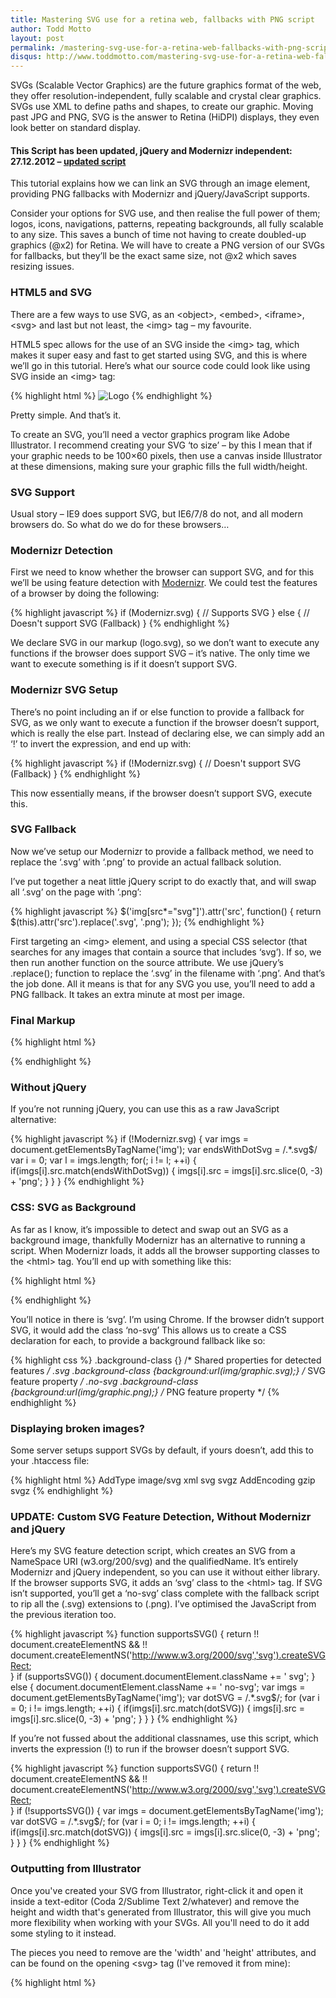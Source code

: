 ```yaml
---
title: Mastering SVG use for a retina web, fallbacks with PNG script
author: Todd Motto
layout: post
permalink: /mastering-svg-use-for-a-retina-web-fallbacks-with-png-script
disqus: http://www.toddmotto.com/mastering-svg-use-for-a-retina-web-fallbacks-with-png-script
---
```


SVGs (Scalable Vector Graphics) are the future graphics format of the web, they offer resolution-independent, fully scalable and crystal clear graphics. SVGs use XML to define paths and shapes, to create our graphic. Moving past JPG and PNG, SVG is the answer to Retina (HiDPI) displays, they even look better on standard display.

#### This Script has been updated, jQuery and Modernizr independent: 27.12.2012 – [updated script][1]

This tutorial explains how we can link an SVG through an image element, providing PNG fallbacks with Modernizr and jQuery/JavaScript supports.

 [1]: #update

Consider your options for SVG use, and then realise the full power of them; logos, icons, navigations, patterns, repeating backgrounds, all fully scalable to any size. This saves a bunch of time not having to create doubled-up graphics (@x2) for Retina. We will have to create a PNG version of our SVGs for fallbacks, but they’ll be the exact same size, not @x2 which saves resizing issues.

### HTML5 and SVG

There are a few ways to use SVG, as an &lt;object&gt;, &lt;embed&gt;, &lt;iframe&gt;, &lt;svg&gt; and last but not least, the &lt;img&gt; tag – my favourite.

HTML5 spec allows for the use of an SVG inside the &lt;img&gt; tag, which makes it super easy and fast to get started using SVG, and this is where we’ll go in this tutorial. Here’s what our source code could look like using SVG inside an &lt;img&gt; tag:

{% highlight html %}
<img src="logo.svg" alt="Logo">
{% endhighlight %}

Pretty simple. And that’s it.

To create an SVG, you’ll need a vector graphics program like Adobe Illustrator. I recommend creating your SVG ‘to size’ – by this I mean that if your graphic needs to be 100×60 pixels, then use a canvas inside Illustrator at these dimensions, making sure your graphic fills the full width/height.

### SVG Support

Usual story – IE9 does support SVG, but IE6/7/8 do not, and all modern browsers do. So what do we do for these browsers…

### Modernizr Detection

First we need to know whether the browser can support SVG, and for this we’ll be using feature detection with [Modernizr][2]. We could test the features of a browser by doing the following:

 [2]: /progressive-enhancement-feature-detection-with-modernizr
{% highlight javascript %}
if (Modernizr.svg) {
    // Supports SVG
} else {
    // Doesn't support SVG (Fallback)
}
{% endhighlight %}

We declare SVG in our markup (logo.svg), so we don’t want to execute any functions if the browser does support SVG – it’s native. The only time we want to execute something is if it doesn’t support SVG.

### Modernizr SVG Setup

There’s no point including an if or else function to provide a fallback for SVG, as we only want to execute a function if the browser doesn’t support, which is really the else part. Instead of declaring else, we can simply add an ‘!’ to invert the expression, and end up with:

{% highlight javascript %}
if (!Modernizr.svg) {
    // Doesn't support SVG (Fallback)
}
{% endhighlight %}

This now essentially means, if the browser doesn’t support SVG, execute this.

### SVG Fallback

Now we’ve setup our Modernizr to provide a fallback method, we need to replace the ‘.svg’ with ‘.png’ to provide an actual fallback solution.

I’ve put together a neat little jQuery script to do exactly that, and will swap all ‘.svg’ on the page with ‘.png’:

{% highlight javascript %}
$('img[src*="svg"]').attr('src', function() {
    return $(this).attr('src').replace('.svg', '.png');
});
{% endhighlight %}

First targeting an &lt;img&gt; element, and using a special CSS selector (that searches for any images that contain a source that includes ‘svg’). If so, we then run another function on the source attribute. We use jQuery’s .replace(); function to replace the ‘.svg’ in the filename with ‘.png’. And that’s the job done. All it means is that for any SVG you use, you’ll need to add a PNG fallback. It takes an extra minute at most per image.

### Final Markup

{% highlight html %}
<script src="jquery.js"></script>
<script src="modernizr.js"></script>

<script>
if(!Modernizr.svg) {
    $('img[src*="svg"]').attr('src', function() {
        return $(this).attr('src').replace('.svg', '.png');
    });
}
</script>
{% endhighlight %}

### Without jQuery

If you’re not running jQuery, you can use this as a raw JavaScript alternative:

{% highlight javascript %}
if (!Modernizr.svg) {
    var imgs = document.getElementsByTagName('img');
    var endsWithDotSvg = /.*\.svg$/
    var i = 0;
    var l = imgs.length;
    for(; i != l; ++i) {
        if(imgs[i].src.match(endsWithDotSvg)) {
            imgs[i].src = imgs[i].src.slice(0, -3) + 'png';
        }
    }
}
{% endhighlight %}

### CSS: SVG as Background

As far as I know, it’s impossible to detect and swap out an SVG as a background image, thankfully Modernizr has an alternative to running a script. When Modernizr loads, it adds all the browser supporting classes to the &lt;html&gt; tag. You’ll end up with something like this:

{% highlight html %}
<html class="js flexbox canvas canvastext webgl no-touch geolocation postmessage websqldatabase indexeddb hashchange history draganddrop websockets rgba hsla multiplebgs backgroundsize borderimage borderradius boxshadow textshadow opacity cssanimations csscolumns cssgradients cssreflections csstransforms csstransforms3d csstransitions fontface generatedcontent video audio localstorage sessionstorage webworkers applicationcache svg inlinesvg smil svgclippaths">
{% endhighlight %}

You’ll notice in there is ‘svg’. I’m using Chrome. If the browser didn’t support SVG, it would add the class ‘no-svg’ This allows us to create a CSS declaration for each, to provide a background fallback like so:

{% highlight css %}
.background-class {} /* Shared properties for detected features */
.svg .background-class {background:url(img/graphic.svg);} /* SVG feature property */
.no-svg .background-class {background:url(img/graphic.png);} /* PNG feature property */
{% endhighlight %}

### Displaying broken images?

Some server setups support SVGs by default, if yours doesn’t, add this to your .htaccess file:  

{% highlight html %}
AddType image/svg xml svg svgz
AddEncoding gzip svgz
{% endhighlight %}

<h3 id="update">UPDATE: Custom SVG Feature Detection, Without Modernizr and jQuery</h3>

Here’s my SVG feature detection script, which creates an SVG from a NameSpace URI (w3.org/200/svg) and the qualifiedName. It’s entirely Modernizr and jQuery independent, so you can use it without either library. If the browser supports SVG, it adds an ‘svg’ class to the &lt;html&gt; tag. If SVG isn’t supported, you’ll get a ‘no-svg’ class complete with the fallback script to rip all the (.svg) extensions to (.png). I’ve optimised the JavaScript from the previous iteration too.

{% highlight javascript %}
function supportsSVG() {
	return !! document.createElementNS && !! document.createElementNS('http://www.w3.org/2000/svg','svg').createSVGRect;	
}
if (supportsSVG()) {
	document.documentElement.className += ' svg';
} else {
	document.documentElement.className += ' no-svg';
	var imgs = document.getElementsByTagName('img');
	var dotSVG = /.*\.svg$/;
	for (var i = 0; i != imgs.length; ++i) {
		if(imgs[i].src.match(dotSVG)) {
			imgs[i].src = imgs[i].src.slice(0, -3) + 'png';
		}
	}
}
{% endhighlight %}

If you’re not fussed about the additional classnames, use this script, which inverts the expression (!) to run if the browser doesn’t support SVG.

{% highlight javascript %}
function supportsSVG() {
	return !! document.createElementNS && !! document.createElementNS('http://www.w3.org/2000/svg','svg').createSVGRect;	
}
if (!supportsSVG()) {
	var imgs = document.getElementsByTagName('img');
	var dotSVG = /.*\.svg$/;
	for (var i = 0; i != imgs.length; ++i) {
		if(imgs[i].src.match(dotSVG)) {
			imgs[i].src = imgs[i].src.slice(0, -3) + 'png';
		}
	}
}
{% endhighlight %}

### Outputting from Illustrator
Once you've created your SVG from Illustrator, right-click it and open it inside a text-editor (Coda 2/Sublime Text 2/whatever) and remove the height and width that's generated from Illustrator, this will give you much more flexibility when working with your SVGs. All you'll need to do it add some styling to it instead.

The pieces you need to remove are the 'width' and 'height' attributes, and can be found on the opening &lt;svg&gt; tag (I've removed it from mine):

{% highlight html %}
<svg version="1.1" id="Layer_1" xmlns="http://www.w3.org/2000/svg" xmlns:xlink="http://www.w3.org/1999/xlink" x="0px" y="0px" viewBox="0 0 136 61" enable-background="new 0 0 136 61" xml:space="preserve">
{% endhighlight %}